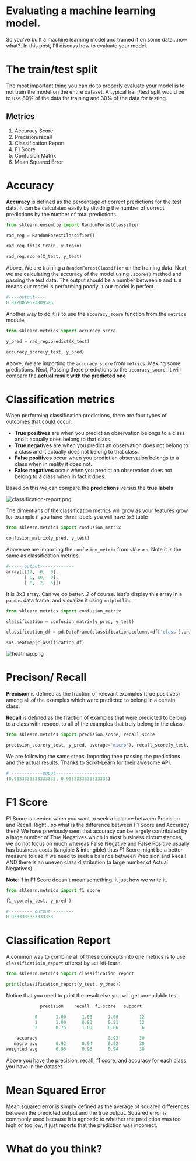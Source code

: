 # Evaluating a machine learning model.


So you've built a machine learning model and trained it on some data...now what?. In this post, I'll discuss how to evaluate your model.

# The train/test split

The most important thing you can do to properly evaluate your model is to not train the model on the entire dataset. A typical train/test split would be to use 80% of the data for training and 30% of the data for testing. 

## Metrics
1. Accuracy Score
2. Precision/recall
3. Classification Report
4. F1 Score
5. Confusion Matrix
6. Mean Squared Error

# Accuracy

**Accuracy** is defined as the percentage of correct predictions for the test data. It can be calculated easily by dividing the number of correct predictions by the number of total predictions.

```python
from sklearn.ensemble import RandomForestClassifier

rad_reg = RandomForestClassifier()

rad_reg.fit(X_train, y_train)

rad_reg.score(X_test, y_test)
```
Above, We are training a `RandomForestClassifier` on the training data. Next, we are calculating the accuracy of the model using `.score()` method and passing the test data. The output should be a number between `0`  and `1`. `0` means our model is performing poorly. `1` our model is perfect.

```python
#----output----
0.8720059523809525
``` 
 
Another way to do it is to use the `accuracy_score` function from the `metrics` module.
 
```python
from sklearn.metrics import accuracy_score 

y_pred = rad_reg.predict(X_test)

accuracy_score(y_test, y_pred)
```
Above, We are importing the `accuracy_score` from `metrics`. Making some predictions. Next, Passing these predictions to the `accuracy_socre`. It will compare the **actual result with the predicted one**

# Classification metrics 
When performing classification predictions, there are four types of outcomes that could occur.

- **True positives** are when you predict an observation belongs to a class and it actually does belong to that class.
- **True negatives** are when you predict an observation does not belong to a class and it actually does not belong to that class.
- **False positives** occur when you predict an observation belongs to a class when in reality it does not.
- **False negatives** occur when you predict an observation does not belong to a class when in fact it does.

Based on this we can compare the **predictions** versus the **true labels**

![classification-report.png](https://cdn.hashnode.com/res/hashnode/image/upload/v1632398516098/ICH-SE48O.png)
 
The dimentians of the classification metrics will grow as your features grow for example if you have `three` labels you will have `3x3` table

```python
from sklearn.metrics import confusion_matrix 

confusion_matrix(y_pred, y_test)
```
Above we are importing the `confusion_metrix` from `sklearn`. Note it is the same as classification metrics. 
```python
#------output-------------
array([[12,  0,  0],
       [ 0, 10,  0],
       [ 0,  2,  6]])
```
It is 3x3 array. Can we do better...? of course. lest's display this array in a `pandas` data frame. and visualize it using `matplotlib`.

```python
from sklearn.metrics import confusion_matrix 

classification = confusion_matrix(y_pred, y_test)

classification_df = pd.DataFrame(classification,columns=df['class'].unique(), index=df['class'].unique())

sns.heatmap(classification_df)
```


![heatmap.png](https://cdn.hashnode.com/res/hashnode/image/upload/v1632399025468/js2h9NrPB.png)

# Precison/ Recall
**Precision** is defined as the fraction of relevant examples (true positives) among all of the examples which were predicted to belong in a certain class.

**Recall** is defined as the fraction of examples that were predicted to belong to a class with respect to all of the examples that truly belong in the class.

```python
from sklearn.metrics import precision_score, recall_score

precision_score(y_test, y_pred, average='micro'), recall_score(y_test, y_pred, average='micro')
```

We are following the same steps. Importing then passing the predictions and the actual results. Thanks to Scikit-Learn for their awesome API. 

```python
# ------------ouput--------------------
(0.9333333333333333, 0.9333333333333333)
```



# F1 Score

F1 Score is needed when you want to seek a balance between Precision and Recall. Right…so what is the difference between F1 Score and Accuracy then? We have previously seen that accuracy can be largely contributed by a large number of True Negatives which in most business circumstances, we do not focus on much whereas False Negative and False Positive usually has business costs (tangible & intangible) thus F1 Score might be a better measure to use if we need to seek a balance between Precision and Recall AND there is an uneven class distribution (a large number of Actual Negatives).


**Note:**  1 in F1 Score doesn't mean something. it just how we write it.



```python
from sklearn.metrics import f1_score

f1_score(y_test, y_pred )
```
```python
# -------- output --------
0.9333333333333333
```

# Classification Report 
A common way to combine all of these concepts into one metrics is to use `classificatioin_report` offered by sci-kit-learn.

```python
from sklearn.metrics import classification_report 

print(classification_report(y_test, y_pred))
```

Notice that you need to print the result else you will get unreadable test. 

```python
             precision    recall  f1-score   support

           0       1.00      1.00      1.00        12
           1       1.00      0.83      0.91        12
           2       0.75      1.00      0.86         6

    accuracy                           0.93        30
   macro avg       0.92      0.94      0.92        30
weighted avg       0.95      0.93      0.94        30
```



Above you have the precision, recall, f1 score, and accuracy for each class you have in the dataset.

# Mean Squared Error 

Mean squared error is simply defined as the average of squared differences between the predicted output and the true output. Squared error is commonly used because it is agnostic to whether the prediction was too high or too low, it just reports that the prediction was incorrect.


# What do you think?
